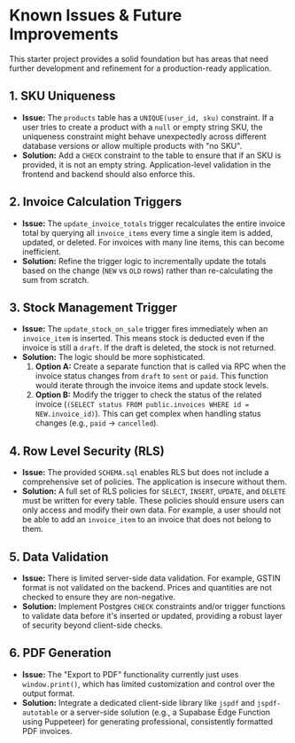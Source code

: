 
# Known Issues & Future Improvements

This starter project provides a solid foundation but has areas that need further development and refinement for a production-ready application.

## 1. SKU Uniqueness

-   **Issue:** The `products` table has a `UNIQUE(user_id, sku)` constraint. If a user tries to create a product with a `null` or empty string SKU, the uniqueness constraint might behave unexpectedly across different database versions or allow multiple products with "no SKU".
-   **Solution:** Add a `CHECK` constraint to the table to ensure that if an SKU is provided, it is not an empty string. Application-level validation in the frontend and backend should also enforce this.

## 2. Invoice Calculation Triggers

-   **Issue:** The `update_invoice_totals` trigger recalculates the entire invoice total by querying all `invoice_items` every time a single item is added, updated, or deleted. For invoices with many line items, this can become inefficient.
-   **Solution:** Refine the trigger logic to incrementally update the totals based on the change (`NEW` vs `OLD` rows) rather than re-calculating the sum from scratch.

## 3. Stock Management Trigger

-   **Issue:** The `update_stock_on_sale` trigger fires immediately when an `invoice_item` is inserted. This means stock is deducted even if the invoice is still a `draft`. If the draft is deleted, the stock is not returned.
-   **Solution:** The logic should be more sophisticated.
    1.  **Option A:** Create a separate function that is called via RPC when the invoice status changes from `draft` to `sent` or `paid`. This function would iterate through the invoice items and update stock levels.
    2.  **Option B:** Modify the trigger to check the status of the related invoice (`(SELECT status FROM public.invoices WHERE id = NEW.invoice_id)`). This can get complex when handling status changes (e.g., `paid` -> `cancelled`).

## 4. Row Level Security (RLS)

-   **Issue:** The provided `SCHEMA.sql` enables RLS but does not include a comprehensive set of policies. The application is insecure without them.
-   **Solution:** A full set of RLS policies for `SELECT`, `INSERT`, `UPDATE`, and `DELETE` must be written for every table. These policies should ensure users can only access and modify their own data. For example, a user should not be able to add an `invoice_item` to an invoice that does not belong to them.

## 5. Data Validation

-   **Issue:** There is limited server-side data validation. For example, GSTIN format is not validated on the backend. Prices and quantities are not checked to ensure they are non-negative.
-   **Solution:** Implement Postgres `CHECK` constraints and/or trigger functions to validate data before it's inserted or updated, providing a robust layer of security beyond client-side checks.

## 6. PDF Generation

-   **Issue:** The "Export to PDF" functionality currently just uses `window.print()`, which has limited customization and control over the output format.
-   **Solution:** Integrate a dedicated client-side library like `jspdf` and `jspdf-autotable` or a server-side solution (e.g., a Supabase Edge Function using Puppeteer) for generating professional, consistently formatted PDF invoices.

